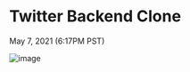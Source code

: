 # Twitter Backend Clone
May 7, 2021 (6:17PM PST)
 
![image](https://cdn.wccftech.com/wp-content/uploads/2021/02/twitter-for-iOS.jpg)
